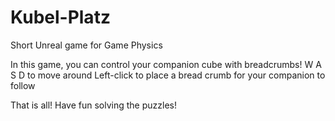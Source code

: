 # Kubel-Platz
Short Unreal game for Game Physics

In this game, you can control your companion cube with breadcrumbs!
W A S D to move around
Left-click to place a bread crumb for your companion to follow

That is all! Have fun solving the puzzles!
